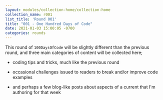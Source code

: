 ```yaml
---
layout: modules/collection-home/collection-home
collection_name: r001
list_title: 'Round 001'
title: "001 - One Hundred Days of Code"
date: 2021-01-03 15:00:05 -0700
categories: rounds
---
```



This round of `100DaysOfCode` will be slightly different than the previous round, and three main categories of content will be collected here;


- coding tips and tricks, much like the previous round

- occasional challenges issued to readers to break and/or improve code examples

- and perhaps a few blog-like posts about aspects of a current that I'm authoring for that week

